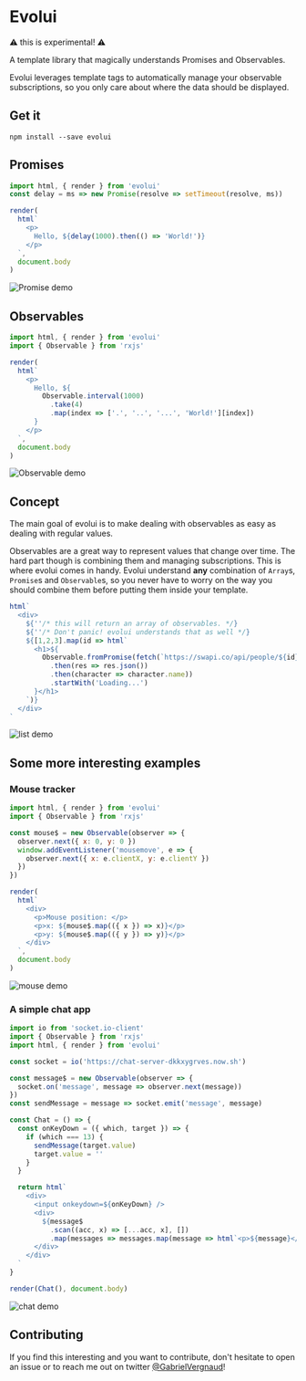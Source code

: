 # Evolui

⚠️ this is experimental! ⚠️

A template library that magically understands Promises and Observables.

Evolui leverages template tags to automatically manage your observable subscriptions, so you only care about where the data should be displayed.

## Get it

```
npm install --save evolui
```

## Promises
```js
import html, { render } from 'evolui'
const delay = ms => new Promise(resolve => setTimeout(resolve, ms))

render(
  html`
    <p>
      Hello, ${delay(1000).then(() => 'World!')}
    </p>
  `,
  document.body
)
```
![Promise demo](https://github.com/gvergnaud/evolui/blob/media/gifs/evolui-1.gif?raw=true)

## Observables
```js
import html, { render } from 'evolui'
import { Observable } from 'rxjs'

render(
  html`
    <p>
      Hello, ${
        Observable.interval(1000)
          .take(4)
          .map(index => ['.', '..', '...', 'World!'][index])
      }
    </p>
  `,
  document.body
)
```
![Observable demo](https://github.com/gvergnaud/evolui/blob/media/gifs/evolui-2.gif?raw=true)


## Concept
The main goal of evolui is to make dealing with observables as easy as dealing with regular values.

Observables are a great way to represent values that change over time. The hard part though is combining them and managing subscriptions. This is where evolui comes in handy. Evolui understand **any** combination of `Array`s, `Promise`s and `Observable`s, so you never have to worry on the way you should combine them before putting them inside your template.

```js
html`
  <div>
    ${''/* this will return an array of observables. */}
    ${''/* Don't panic! evolui understands that as well */}
    ${[1,2,3].map(id => html`
      <h1>${
        Observable.fromPromise(fetch(`https://swapi.co/api/people/${id}`)
          .then(res => res.json())
          .then(character => character.name))
          .startWith('Loading...')
      }</h1>
    `)}
  </div>
`
```
![list demo](https://github.com/gvergnaud/evolui/blob/media/gifs/evolui-3.gif?raw=true)

## Some more interesting examples

### Mouse tracker
```js
import html, { render } from 'evolui'
import { Observable } from 'rxjs'

const mouse$ = new Observable(observer => {
  observer.next({ x: 0, y: 0 })
  window.addEventListener('mousemove', e => {
    observer.next({ x: e.clientX, y: e.clientY })
  })
})

render(
  html`
    <div>
      <p>Mouse position: </p>
      <p>x: ${mouse$.map(({ x }) => x)}</p>
      <p>y: ${mouse$.map(({ y }) => y)}</p>
    </div>
  `,
  document.body
)
```
![mouse demo](https://github.com/gvergnaud/evolui/blob/media/gifs/evolui-4.gif?raw=true)

### A simple chat app
```js
import io from 'socket.io-client'
import { Observable } from 'rxjs'
import html, { render } from 'evolui'

const socket = io('https://chat-server-dkkxygrves.now.sh')

const message$ = new Observable(observer => {
  socket.on('message', message => observer.next(message))
})
const sendMessage = message => socket.emit('message', message)

const Chat = () => {
  const onKeyDown = ({ which, target }) => {
    if (which === 13) {
      sendMessage(target.value)
      target.value = ''
    }
  }

  return html`
    <div>
      <input onkeydown=${onKeyDown} />
      <div>
        ${message$
          .scan((acc, x) => [...acc, x], [])
          .map(messages => messages.map(message => html`<p>${message}</p>`))}
      </div>
    </div>
  `
}

render(Chat(), document.body)
```
![chat demo](https://github.com/gvergnaud/evolui/blob/media/gifs/evolui-5.gif?raw=true)

## Contributing
If you find this interesting and you want to contribute, don't hesitate to open an issue or to reach me out on twitter [@GabrielVergnaud](https://twitter.com/GabrielVergnaud)!
